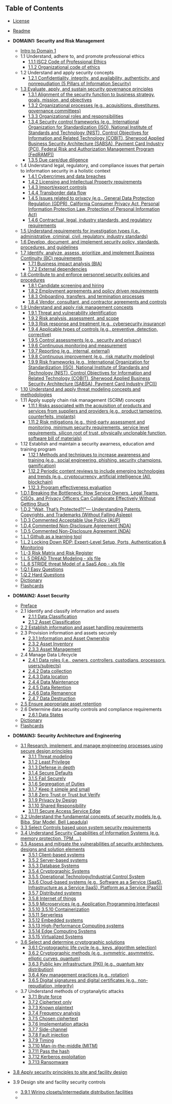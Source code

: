 ## Table of Contents

- [License](LICENSE.md)
- [Readme](README.md)

- **DOMAIN1: Security and Risk Management**
  - [Intro to Domain 1](https://github.com/lorenzoleonelli/CISSP-Zero-to-Hero/blob/main/DOMAIN1%3A%20Security%20and%20Risk%20Management/1.0%20Preface.md#preface)
  - 1.1 Understand, adhere to, and promote professional ethics
     - [1.1.1 ISC2 Code of Professional Ethics](https://github.com/lorenzoleonelli/CISSP-Zero-to-Hero/blob/main/DOMAIN1%3A%20Security%20and%20Risk%20Management/1.01%20Understand%2C%20adhere%20to%2C%20and%20promote%20professional%20ethics.md#111-isc2-code-of-professional-ethics)
     - [1.1.2 Organizational code of ethics](https://github.com/lorenzoleonelli/CISSP-Zero-to-Hero/blob/main/DOMAIN1%3A%20Security%20and%20Risk%20Management/1.01%20Understand%2C%20adhere%20to%2C%20and%20promote%20professional%20ethics.md#112-organizational-code-of-ethics)
  - 1.2 Understand and apply security concepts
     - [1.2.1 Confidentiality, integrity, and availability, authenticity, and nonrepudiation (5 Pillars of Information Security)](https://github.com/lorenzoleonelli/CISSP-Zero-to-Hero/blob/main/DOMAIN1%3A%20Security%20and%20Risk%20Management/1.02%20Understand%20and%20apply%20security%20concepts.md#121-confidentiality-integrity-and-availability-authenticity-and-nonrepudiation-5-pillars-of-information-security)
  - [1.3 Evaluate, apply, and sustain security governance principles](https://github.com/lorenzoleonelli/CISSP-Zero-to-Hero/blob/main/DOMAIN1%3A%20Security%20and%20Risk%20Management/1.03%20Evaluate%2C%20apply%2C%20and%20sustain%20security%20governance%20principles.md#13-evaluate-apply-and-sustain-security-governance-principles)
     - [1.3.1 Alignment of the security function to business strategy, goals, mission, and objectives](https://github.com/lorenzoleonelli/CISSP-Zero-to-Hero/blob/main/DOMAIN1%3A%20Security%20and%20Risk%20Management/1.03%20Evaluate%2C%20apply%2C%20and%20sustain%20security%20governance%20principles.md#131-alignment-of-the-security-function-to-business-strategy-goals-mission-and-objectives)
     - [1.3.2 Organizational processes (e.g., acquisitions, divestitures, governance committees)](https://github.com/lorenzoleonelli/CISSP-Zero-to-Hero/blob/main/DOMAIN1%3A%20Security%20and%20Risk%20Management/1.03%20Evaluate%2C%20apply%2C%20and%20sustain%20security%20governance%20principles.md#132-organizational-processes-eg-acquisitions-divestitures-governance-committees)
     - [1.3.3 Organizational roles and responsibilities](https://github.com/lorenzoleonelli/CISSP-Zero-to-Hero/blob/main/DOMAIN1%3A%20Security%20and%20Risk%20Management/1.03%20Evaluate%2C%20apply%2C%20and%20sustain%20security%20governance%20principles.md#133-organizational-roles-and-responsibilities)
     - [1.3.4 Security control frameworks (e.g., International Organization for Standardization (ISO), National Institute of Standards and Technology (NIST), Control Objectives for Information and Related Technology (COBIT), Sherwood Applied Business Security Architecture (SABSA), Payment Card Industry (PCI), Federal Risk and Authorization Management Program (FedRAMP))](https://github.com/lorenzoleonelli/CISSP-Zero-to-Hero/blob/main/DOMAIN1%3A%20Security%20and%20Risk%20Management/1.03%20Evaluate%2C%20apply%2C%20and%20sustain%20security%20governance%20principles.md#134-security-control-frameworks-eg-international-organization-for-standardization-iso-national-institute-of-standards-and-technology-nist-control-objectives-for-information-and-related-technology-cobit-sherwood-applied-business-security-architecture-sabsa-payment-card-industry-pci-federal-risk-and-authorization-management-program-fedramp)
     - [1.3.5 Due care/due diligence](https://github.com/lorenzoleonelli/CISSP-Zero-to-Hero/blob/main/DOMAIN1%3A%20Security%20and%20Risk%20Management/1.03%20Evaluate%2C%20apply%2C%20and%20sustain%20security%20governance%20principles.md#135-due-caredue-diligence)
  - 1.4 Understand legal, regulatory, and compliance issues that pertain to information security in a holistic context
     - [1.4.1 Cybercrimes and data breaches](https://github.com/lorenzoleonelli/CISSP-Zero-to-Hero/blob/main/DOMAIN1%3A%20Security%20and%20Risk%20Management/1.04%20Understand%20legal%2C%20regulatory%2C%20and%20compliance%20issues%20that%20pertain%20to%20information%20security%20in%20a%20holistic%20context.md#141-cybercrimes-and-data-breaches)
     - [1.4.2 Licensing and Intellectual Property requirements](https://github.com/lorenzoleonelli/CISSP-Zero-to-Hero/blob/main/DOMAIN1%3A%20Security%20and%20Risk%20Management/1.04%20Understand%20legal%2C%20regulatory%2C%20and%20compliance%20issues%20that%20pertain%20to%20information%20security%20in%20a%20holistic%20context.md#142-licensing-and-intellectual-property-requirements)
     - [1.4.3 Import/export controls](https://github.com/lorenzoleonelli/CISSP-Zero-to-Hero/blob/main/DOMAIN1%3A%20Security%20and%20Risk%20Management/1.04%20Understand%20legal%2C%20regulatory%2C%20and%20compliance%20issues%20that%20pertain%20to%20information%20security%20in%20a%20holistic%20context.md#143-importexport-controls)
     - [1.4.4 Transborder data flow](https://github.com/lorenzoleonelli/CISSP-Zero-to-Hero/blob/main/DOMAIN1%3A%20Security%20and%20Risk%20Management/1.04%20Understand%20legal%2C%20regulatory%2C%20and%20compliance%20issues%20that%20pertain%20to%20information%20security%20in%20a%20holistic%20context.md#144-transborder-data-flow)
     - [1.4.5 Issues related to privacy (e.g., General Data Protection Regulation (GDPR), California Consumer Privacy Act, Personal Information Protection Law, Protection of Personal Information Act)](https://github.com/lorenzoleonelli/CISSP-Zero-to-Hero/blob/main/DOMAIN1%3A%20Security%20and%20Risk%20Management/1.04%20Understand%20legal%2C%20regulatory%2C%20and%20compliance%20issues%20that%20pertain%20to%20information%20security%20in%20a%20holistic%20context.md#145-issues-related-to-privacy-eg-general-data-protection-regulation-gdpr-california-consumer-privacy-act-personal-information-protection-law-protection-of-personal-information-act)
     - [1.4.6 Contractual, legal, industry standards, and regulatory requirements](https://github.com/lorenzoleonelli/CISSP-Zero-to-Hero/blob/main/DOMAIN1%3A%20Security%20and%20Risk%20Management/1.04%20Understand%20legal%2C%20regulatory%2C%20and%20compliance%20issues%20that%20pertain%20to%20information%20security%20in%20a%20holistic%20context.md#146-contractual-legal-industry-standards-and-regulatory-requirements)
  - [1.5 Understand requirements for investigation types (i.e., administrative, criminal, civil, regulatory, industry standards)](https://github.com/lorenzoleonelli/CISSP-Zero-to-Hero/blob/main/DOMAIN1%3A%20Security%20and%20Risk%20Management/1.05%20Understand%20requirements%20for%20investigation%20types%20(i.e.%2C%20administrative%2C%20criminal%2C%20civil%2C%20regulatory%2C%20industry%20standards).md#15-understand-requirements-for-investigation-types-ie-administrative-criminal-civil-regulatory-industry-standards)
  - [1.6 Develop, document, and implement security policy, standards, procedures, and guidelines](https://github.com/lorenzoleonelli/CISSP-Zero-to-Hero/blob/main/DOMAIN1%3A%20Security%20and%20Risk%20Management/1.06%20Develop%2C%20document%2C%20and%20implement%20security%20policy%2C%20standards%2C%20procedures%2C%20and%20guidelines.md#16-develop-document-and-implement-security-policy-standards-procedures-and-guidelines)
  - [1.7 Identify, analyze, assess, prioritize, and implement Business Continuity (BC) requirements](https://github.com/lorenzoleonelli/CISSP-Zero-to-Hero/blob/main/DOMAIN1%3A%20Security%20and%20Risk%20Management/1.07%20Identify%2C%20analyze%2C%20assess%2C%20prioritize%2C%20and%20implement%20Business%20Continuity%20(BC)%20requirements.md#17-identify-analyze-assess-prioritize-and-implement-business-continuity-bc-requirements)
    - [1.7.1 Business impact analysis (BIA)](https://github.com/lorenzoleonelli/CISSP-Zero-to-Hero/blob/main/DOMAIN1%3A%20Security%20and%20Risk%20Management/1.07%20Identify%2C%20analyze%2C%20assess%2C%20prioritize%2C%20and%20implement%20Business%20Continuity%20(BC)%20requirements.md#171-business-impact-analysis-bia)
    - [1.7.2 External dependencies](https://github.com/lorenzoleonelli/CISSP-Zero-to-Hero/blob/main/DOMAIN1%3A%20Security%20and%20Risk%20Management/1.07%20Identify%2C%20analyze%2C%20assess%2C%20prioritize%2C%20and%20implement%20Business%20Continuity%20(BC)%20requirements.md#172-external-dependencies)
  - [1.8 Contribute to and enforce personnel security policies and procedures](https://github.com/lorenzoleonelli/CISSP-Zero-to-Hero/blob/main/DOMAIN1%3A%20Security%20and%20Risk%20Management/1.08%20Contribute%20to%20and%20enforce%20personnel%20security%20policies%20and%20procedures.md#18-contribute-to-and-enforce-personnel-security-policies-and-procedures)
    - [1.8.1 Candidate screening and hiring](https://github.com/lorenzoleonelli/CISSP-Zero-to-Hero/blob/main/DOMAIN1%3A%20Security%20and%20Risk%20Management/1.08%20Contribute%20to%20and%20enforce%20personnel%20security%20policies%20and%20procedures.md#181-candidate-screening-and-hiring)
    - [1.8.2 Employment agreements and policy driven requirements](https://github.com/lorenzoleonelli/CISSP-Zero-to-Hero/blob/main/DOMAIN1%3A%20Security%20and%20Risk%20Management/1.08%20Contribute%20to%20and%20enforce%20personnel%20security%20policies%20and%20procedures.md#182-employment-agreements-and-policy-driven-requirements)
    - [1.8.3 Onboarding, transfers, and termination processes](https://github.com/lorenzoleonelli/CISSP-Zero-to-Hero/blob/main/DOMAIN1%3A%20Security%20and%20Risk%20Management/1.08%20Contribute%20to%20and%20enforce%20personnel%20security%20policies%20and%20procedures.md#183-onboarding-transfers-and-termination-processes)
    - [1.8.4 Vendor, consultant, and contractor agreements and controls](https://github.com/lorenzoleonelli/CISSP-Zero-to-Hero/blob/main/DOMAIN1%3A%20Security%20and%20Risk%20Management/1.08%20Contribute%20to%20and%20enforce%20personnel%20security%20policies%20and%20procedures.md#184-vendor-consultant-and-contractor-agreements-and-controls)
  - [1.9 Understand and apply risk management concepts](https://github.com/lorenzoleonelli/CISSP-Zero-to-Hero/blob/main/DOMAIN1%3A%20Security%20and%20Risk%20Management/1.09%20Understand%20and%20apply%20risk%20management%20concepts.md#19-understand-and-apply-risk-management-concepts)
    - [1.9.1 Threat and vulnerability identification](https://github.com/lorenzoleonelli/CISSP-Zero-to-Hero/blob/main/DOMAIN1%3A%20Security%20and%20Risk%20Management/1.09%20Understand%20and%20apply%20risk%20management%20concepts.md#191-threat-and-vulnerability-identification)
    - [1.9.2 Risk analysis, assessment, and scope](https://github.com/lorenzoleonelli/CISSP-Zero-to-Hero/blob/main/DOMAIN1%3A%20Security%20and%20Risk%20Management/1.09%20Understand%20and%20apply%20risk%20management%20concepts.md#192-risk-analysis-assessment-and-scope)
    - [1.9.3 Risk response and treatment (e.g., cybersecurity insurance)](https://github.com/lorenzoleonelli/CISSP-Zero-to-Hero/blob/main/DOMAIN1%3A%20Security%20and%20Risk%20Management/1.09%20Understand%20and%20apply%20risk%20management%20concepts.md#193-risk-response-and-treatment-eg-cybersecurity-insurance)
    - [1.9.4 Applicable types of controls (e.g., preventive, detection, corrective)](https://github.com/lorenzoleonelli/CISSP-Zero-to-Hero/blob/main/DOMAIN1%3A%20Security%20and%20Risk%20Management/1.09%20Understand%20and%20apply%20risk%20management%20concepts.md#194-applicable-types-of-controls-eg-preventive-detection-corrective)
    - [1.9.5 Control assessments (e.g., security and privacy)](https://github.com/lorenzoleonelli/CISSP-Zero-to-Hero/blob/main/DOMAIN1%3A%20Security%20and%20Risk%20Management/1.09%20Understand%20and%20apply%20risk%20management%20concepts.md#195-control-assessments-eg-security-and-privacy)
    - [1.9.6 Continuous monitoring and measurement](https://github.com/lorenzoleonelli/CISSP-Zero-to-Hero/blob/main/DOMAIN1%3A%20Security%20and%20Risk%20Management/1.09%20Understand%20and%20apply%20risk%20management%20concepts.md#196-continuous-monitoring-and-measurement)
    - [1.9.7 Reporting (e.g., internal, external)](https://github.com/lorenzoleonelli/CISSP-Zero-to-Hero/blob/main/DOMAIN1%3A%20Security%20and%20Risk%20Management/1.09%20Understand%20and%20apply%20risk%20management%20concepts.md#197-reporting-eg-internal-external)
    - [1.9.8 Continuous improvement (e.g., risk maturity modeling)](https://github.com/lorenzoleonelli/CISSP-Zero-to-Hero/blob/main/DOMAIN1%3A%20Security%20and%20Risk%20Management/1.09%20Understand%20and%20apply%20risk%20management%20concepts.md#198-continuous-improvement-eg-risk-maturity-modeling)
    - [1.9.9 Risk frameworks (e.g., International Organization for Standardization (ISO), National Institute of Standards and Technology (NIST), Control Objectives for Information and Related Technology (COBIT), Sherwood Applied Business Security Architecture (SABSA), Payment Card Industry (PCI))](https://github.com/lorenzoleonelli/CISSP-Zero-to-Hero/blob/main/DOMAIN1%3A%20Security%20and%20Risk%20Management/1.09%20Understand%20and%20apply%20risk%20management%20concepts.md#199-risk-frameworks-eg-international-organization-for-standardization-iso-national-institute-of-standards-and-technology-nist-control-objectives-for-information-and-related-technology-cobit-sherwood-applied-business-security-architecture-sabsa-payment-card-industry-pci)
  - [1.10 Understand and apply threat modeling concepts and methodologies](https://github.com/lorenzoleonelli/CISSP-Zero-to-Hero/blob/main/DOMAIN1%3A%20Security%20and%20Risk%20Management/1.10%20Understand%20and%20apply%20threat%20modeling%20concepts%20and%20methodologies.md#110-understand-and-apply-threat-modeling-concepts-and-methodologies)
  - 1.11 Apply supply chain risk management (SCRM) concepts
    - [1.11.1 Risks associated with the acquisition of products and services from suppliers and providers (e.g., product tampering, counterfeits, implants)](https://github.com/lorenzoleonelli/CISSP-Zero-to-Hero/blob/main/DOMAIN1%3A%20Security%20and%20Risk%20Management/1.11%20Apply%20supply%20chain%20risk%20management%20(SCRM)%20concepts.md#1111-risks-associated-with-the-acquisition-of-products-and-services-from-suppliers-and-providers-eg-product-tampering-counterfeits-implants)
    - [1.11.2 Risk mitigations (e.g., third-party assessment and monitoring, minimum security requirements, service level requirements, silicon root of trust, physically unclonable function, software bill of materials)](https://github.com/lorenzoleonelli/CISSP-Zero-to-Hero/blob/main/DOMAIN1%3A%20Security%20and%20Risk%20Management/1.11%20Apply%20supply%20chain%20risk%20management%20(SCRM)%20concepts.md#1112-risk-mitigations-eg-third-party-assessment-and-monitoring-minimum-security-requirements-service-level-requirements-silicon-root-of-trust-physically-unclonable-function-software-bill-of-materials)
  - 1.12 Establish and maintain a security awarness, education amd training program
    - [1.12.1 Methods and techniques to increase awareness and training (e.g., social engineering, phishing, security champions, gamification)](https://github.com/lorenzoleonelli/CISSP-Zero-to-Hero/blob/main/DOMAIN1%3A%20Security%20and%20Risk%20Management/1.12%20Establish%20and%20maintain%20a%20security%20awareness%2C%20education%2C%20and%20training%20program.md#1121-methods-and-techniques-to-increase-awareness-and-training-eg-social-engineering-phishing-security-champions-gamification)
    - [1.12.2 Periodic content reviews to include emerging technologies and trends (e.g., cryptocurrency, artificial intelligence (AI), blockchain)](https://github.com/lorenzoleonelli/CISSP-Zero-to-Hero/blob/main/DOMAIN1%3A%20Security%20and%20Risk%20Management/1.12%20Establish%20and%20maintain%20a%20security%20awareness%2C%20education%2C%20and%20training%20program.md#1122-periodic-content-reviews-to-include-emerging-technologies-and-trends-eg-cryptocurrency-artificial-intelligence-ai-blockchain)
    - [1.12.3 Program effectiveness evaluation](https://github.com/lorenzoleonelli/CISSP-Zero-to-Hero/blob/main/DOMAIN1%3A%20Security%20and%20Risk%20Management/1.12%20Establish%20and%20maintain%20a%20security%20awareness%2C%20education%2C%20and%20training%20program.md#1123-program-effectiveness-evaluation)
  - [1.D.1 Breaking the Bottleneck: How Service Owners, Legal Teams, CISOs, and Privacy Officers Can Collaborate Effectively Without Getting Stuck](https://github.com/lorenzoleonelli/CISSP-Zero-to-Hero/blob/main/DOMAIN1%3A%20Security%20and%20Risk%20Management/1.D.1%20Breaking%20the%20Bottleneck%3A%20How%20Service%20Owners%2C%20Legal%20Teams%2C%20CISOs%2C%20and%20Privacy%20Officers%20Can%20Collaborate%20Effectively%20Without%20Getting%20Stuck.md#1d1-breaking-the-bottleneck-how-service-owners-legal-teams-cisos-and-privacy-officers-can-collaborate-effectively-without-getting-stuck)
  - [1.D.2 "Wait, That’s Protected?!"— Understanding Patents, Copyrights, and Trademarks (Without Falling Asleep)](https://github.com/lorenzoleonelli/CISSP-Zero-to-Hero/blob/main/DOMAIN1%3A%20Security%20and%20Risk%20Management/1.D.2%20Wait%2C%20That%E2%80%99s%20Protected%3F!%22%E2%80%94%20Understanding%20Patents%2C%20Copyrights%2C%20and%20Trademarks%20(Without%20Falling%20Asleep).md#1d2-wait-thats-protected-understanding-patents-copyrights-and-trademarks-without-falling-asleep)
  - [1.D.3 Commented Acceptable Use Policy (AUP)](https://github.com/lorenzoleonelli/CISSP-Zero-to-Hero/blob/main/DOMAIN1%3A%20Security%20and%20Risk%20Management/1.D.3%20Acceptable%20Use%20Policy%20(AUP).md#commented-acceptable-use-policy-aup)
  - [1.D.4 Commented Non-Disclosure Agreement (NDA)](https://github.com/lorenzoleonelli/CISSP-Zero-to-Hero/blob/main/DOMAIN1%3A%20Security%20and%20Risk%20Management/1.D.4%20Non-Disclosure%20Agreement%20(NDA).md#commented-non-disclosure-agreement-nda)
  - [1.D.5 Commented Non-Disclosure Agreement (NDA)](https://github.com/lorenzoleonelli/CISSP-Zero-to-Hero/blob/main/DOMAIN1%3A%20Security%20and%20Risk%20Management/1.D.4%20Non-Disclosure%20Agreement%20(NDA).md#commented-non-disclosure-agreement-nda)
  - [1.L.1 Github as a learning tool](https://github.com/lorenzoleonelli/CISSP-Zero-to-Hero/blob/main/DOMAIN1%3A%20Security%20and%20Risk%20Management/1.L.1%20Github%20as%20a%20learning%20tool.md#github-as-a-learning-tool)
  - [1.L.2 Locking Down RDP: Expert-Level Setup, Ports, Authentication & Monitoring](https://github.com/lorenzoleonelli/CISSP-Zero-to-Hero/blob/main/DOMAIN1%3A%20Security%20and%20Risk%20Management/1.L.2%20Locking%20Down%20RDP%3A%20Expert-Level%20Setup%2C%20Ports%2C%20Authentication%20%26%20Monitoring.md#locking-down-rdp-expert-level-setup-ports-authentication--monitoring)
  - [1.L-3 Risk Matrix and Risk Register](https://github.com/lorenzoleonelli/CISSP-Zero-to-Hero/blob/main/DOMAIN1%3A%20Security%20and%20Risk%20Management/1.L.3%20Risk%20Matrix%20and%20Risk%20Register.md#risk-matrix-and-risk-register)
  - [1.L.5 DREAD Threat Modeling - xls file](https://github.com/lorenzoleonelli/CISSP-Zero-to-Hero/raw/refs/heads/main/DOMAIN1:%20Security%20and%20Risk%20Management/1.L.5%20DREAD%20Threat%20Modeling.xlsx)
  - [1.L.6 STRIDE threat Model of a SaaS App - xls file](https://github.com/lorenzoleonelli/CISSP-Zero-to-Hero/raw/refs/heads/main/DOMAIN1:%20Security%20and%20Risk%20Management/1.L.5%20DREAD%20Threat%20Modeling.xlsx)
  - [1.Q.1 Easy Questions](https://github.com/lorenzoleonelli/CISSP-Zero-to-Hero/blob/main/DOMAIN1%3A%20Security%20and%20Risk%20Management/1.Q.1%20Easy%20Questions.md#easy-questions)
  - [1.Q.2 Hard Questions](https://github.com/lorenzoleonelli/CISSP-Zero-to-Hero/blob/main/DOMAIN1%3A%20Security%20and%20Risk%20Management/1.Q.2%20Hard%20Questions.md#hard-questions)
  - [Dictionary](https://github.com/lorenzoleonelli/CISSP-Zero-to-Hero/blob/main/DOMAIN1%3A%20Security%20and%20Risk%20Management/DICTIONARY.md#dictionary)
  - [Flashcards](https://github.com/lorenzoleonelli/CISSP-Zero-to-Hero/blob/main/DOMAIN1%3A%20Security%20and%20Risk%20Management/FLASHCARDS.md#flashcards)
    
- **DOMAIN2: Asset Security**
  - [Preface](https://github.com/lorenzoleonelli/CISSP-Zero-to-Hero/blob/main/DOMAIN2%3A%20Asset%20Security/2.0%20Preface.md#preface)
  - 2.1 Identify and classify information and assets
     - [2.1.1 Data Classification](https://github.com/lorenzoleonelli/CISSP-Zero-to-Hero/blob/main/DOMAIN2%3A%20Asset%20Security/2.01%20Identify%20and%20classify%20information%20and%20assets.md#211-data-classification)
     - [2.1.2 Asset Classification](https://github.com/lorenzoleonelli/CISSP-Zero-to-Hero/blob/main/DOMAIN2%3A%20Asset%20Security/2.01%20Identify%20and%20classify%20information%20and%20assets.md#212-asset-classification)
  - [2.2 Establish information and asset handling requirements](https://github.com/lorenzoleonelli/CISSP-Zero-to-Hero/blob/main/DOMAIN2%3A%20Asset%20Security/2.02%20Establish%20information%20and%20asset%20handling%20requirements.md#22-establish-information-and-asset-handling-requirements)
  - 2.3 Provision information and assets securely
     - [2.3.1 Information and Asset Ownership](https://github.com/lorenzoleonelli/CISSP-Zero-to-Hero/blob/main/DOMAIN2%3A%20Asset%20Security/2.03%20Provision%20information%20and%20assets%20securely.md#231-information-and-asset-ownership)
     - [2.3.2 Asset Inventory](https://github.com/lorenzoleonelli/CISSP-Zero-to-Hero/blob/main/DOMAIN2%3A%20Asset%20Security/2.03%20Provision%20information%20and%20assets%20securely.md#232-asset-inventory)
     - [2.3.3 Asset Management](https://github.com/lorenzoleonelli/CISSP-Zero-to-Hero/blob/main/DOMAIN2%3A%20Asset%20Security/2.03%20Provision%20information%20and%20assets%20securely.md#233-asset-management)
  - 2.4 Manage Data Lifecycle
      -  [2.4.1 Data roles (i.e., owners, controllers, custodians, processors, users/subjects)](https://github.com/lorenzoleonelli/CISSP-Zero-to-Hero/blob/main/DOMAIN2%3A%20Asset%20Security/2.04%20Manage%20Data%20Lifecycle.md#241-data-roles-ie-owners-controllers-custodians-processors-userssubjects)
      -  [2.4.2 Data collection](https://github.com/lorenzoleonelli/CISSP-Zero-to-Hero/blob/main/DOMAIN2%3A%20Asset%20Security/2.04%20Manage%20Data%20Lifecycle.md#242-data-collection)
      -  [2.4.3 Data location](https://github.com/lorenzoleonelli/CISSP-Zero-to-Hero/blob/main/DOMAIN2%3A%20Asset%20Security/2.04%20Manage%20Data%20Lifecycle.md#243-data-location)
      -  [2.4.4 Data Maintenance](https://github.com/lorenzoleonelli/CISSP-Zero-to-Hero/blob/main/DOMAIN2%3A%20Asset%20Security/2.04%20Manage%20Data%20Lifecycle.md#244-data-maintenance)
      -  [2.4.5 Data Retention](https://github.com/lorenzoleonelli/CISSP-Zero-to-Hero/blob/main/DOMAIN2%3A%20Asset%20Security/2.04%20Manage%20Data%20Lifecycle.md#245-data-retention)
      -  [2.4.6 Data Remanence](https://github.com/lorenzoleonelli/CISSP-Zero-to-Hero/blob/main/DOMAIN2%3A%20Asset%20Security/2.04%20Manage%20Data%20Lifecycle.md#246-data-remanence)
      -  [2.4.7 Data Destruction](https://github.com/lorenzoleonelli/CISSP-Zero-to-Hero/blob/main/DOMAIN2%3A%20Asset%20Security/2.04%20Manage%20Data%20Lifecycle.md#247-data-destruction)
  - [2.5 Ensure appropriate asset retention](https://github.com/lorenzoleonelli/CISSP-Zero-to-Hero/blob/main/DOMAIN2%3A%20Asset%20Security/2.05%20Ensure%20appropriate%20asset%20retention.md#25-ensure-appropriate-asset-retention)
  - 2.6 Determine data security controls and compliance requirements
      - [2.6.1 Data States](https://github.com/lorenzoleonelli/CISSP-Zero-to-Hero/blob/main/DOMAIN2%3A%20Asset%20Security/2.06%20Determine%20data%20security%20controls%20and%20compliance%20requirements.md#261-data-states)
  - [Dictionary](https://github.com/lorenzoleonelli/CISSP-Zero-to-Hero/blob/main/DOMAIN2%3A%20Asset%20Security/DICTIONARY.md#dictionary)
  - [Flashcards](https://github.com/lorenzoleonelli/CISSP-Zero-to-Hero/blob/main/DOMAIN2%3A%20Asset%20Security/FLASHCARDS.md#flashcards)

- **DOMAIN3: Security Architecture and Engineering**
  - [3.1 Research, implement, and manage engineering processes using secure design principles](https://github.com/lorenzoleonelli/CISSP-Zero-to-Hero/blob/main/DOMAIN3%3A%20Security%20Architecture%20and%20Engineering/3.01%20Research%2C%20implement%2C%20and%20manage%20engineering%20processes%20using%20secure%20design%20principles.md#31-research-implement-and-manage-engineering-processes-using-secure-design-principles)
     - [3.1.1 Threat modeling](https://github.com/lorenzoleonelli/CISSP-Zero-to-Hero/blob/main/DOMAIN3%3A%20Security%20Architecture%20and%20Engineering/3.01%20Research%2C%20implement%2C%20and%20manage%20engineering%20processes%20using%20secure%20design%20principles.md#311-threat-modeling)
     - [3.1.2 Least Privilege](https://github.com/lorenzoleonelli/CISSP-Zero-to-Hero/blob/main/DOMAIN3%3A%20Security%20Architecture%20and%20Engineering/3.01%20Research%2C%20implement%2C%20and%20manage%20engineering%20processes%20using%20secure%20design%20principles.md#312-least-privilege)
     - [3.1.3 Defense in depth](https://github.com/lorenzoleonelli/CISSP-Zero-to-Hero/blob/main/DOMAIN3%3A%20Security%20Architecture%20and%20Engineering/3.01%20Research%2C%20implement%2C%20and%20manage%20engineering%20processes%20using%20secure%20design%20principles.md#313-defense-in-depth)
     - [3.1.4 Secure Defaults](https://github.com/lorenzoleonelli/CISSP-Zero-to-Hero/blob/main/DOMAIN3%3A%20Security%20Architecture%20and%20Engineering/3.01%20Research%2C%20implement%2C%20and%20manage%20engineering%20processes%20using%20secure%20design%20principles.md#314-secure-defaults)
     - [3.1.5 Fail Securely](https://github.com/lorenzoleonelli/CISSP-Zero-to-Hero/blob/main/DOMAIN3%3A%20Security%20Architecture%20and%20Engineering/3.01%20Research%2C%20implement%2C%20and%20manage%20engineering%20processes%20using%20secure%20design%20principles.md#315-fail-securely)
     - [3.1.6 Segregation of Duties](https://github.com/lorenzoleonelli/CISSP-Zero-to-Hero/blob/main/DOMAIN3%3A%20Security%20Architecture%20and%20Engineering/3.01%20Research%2C%20implement%2C%20and%20manage%20engineering%20processes%20using%20secure%20design%20principles.md#316-segregation-of-duties)
     - [3.1.7 Keep it simple and small](https://github.com/lorenzoleonelli/CISSP-Zero-to-Hero/blob/main/DOMAIN3%3A%20Security%20Architecture%20and%20Engineering/3.01%20Research%2C%20implement%2C%20and%20manage%20engineering%20processes%20using%20secure%20design%20principles.md#317-keep-it-simple-and-small)
     - [3.1.8 Zero Trust or Trust but Verify](https://github.com/lorenzoleonelli/CISSP-Zero-to-Hero/blob/main/DOMAIN3%3A%20Security%20Architecture%20and%20Engineering/3.01%20Research%2C%20implement%2C%20and%20manage%20engineering%20processes%20using%20secure%20design%20principles.md#318-zero-trust-or-trust-but-verify)
     - [3.1.9 Privacy by Design](https://github.com/lorenzoleonelli/CISSP-Zero-to-Hero/blob/main/DOMAIN3%3A%20Security%20Architecture%20and%20Engineering/3.01%20Research%2C%20implement%2C%20and%20manage%20engineering%20processes%20using%20secure%20design%20principles.md#319-privacy-by-design)
     - [3.1.10 Shared Responsibility](https://github.com/lorenzoleonelli/CISSP-Zero-to-Hero/blob/main/DOMAIN3%3A%20Security%20Architecture%20and%20Engineering/3.01%20Research%2C%20implement%2C%20and%20manage%20engineering%20processes%20using%20secure%20design%20principles.md#3110-shared-responsibility)
     - [3.1.11 Secure Access Service Edge](https://github.com/lorenzoleonelli/CISSP-Zero-to-Hero/blob/main/DOMAIN3%3A%20Security%20Architecture%20and%20Engineering/3.01%20Research%2C%20implement%2C%20and%20manage%20engineering%20processes%20using%20secure%20design%20principles.md#3111-secure-access-service-edge)
  - [3.2 Understand the fundamental concepts of security models (e.g. Biba, Star Model, Bell Lapadula)](https://github.com/lorenzoleonelli/CISSP-Zero-to-Hero/blob/main/DOMAIN3%3A%20Security%20Architecture%20and%20Engineering/3.02%20Understand%20the%20fundamental%20concepts%20of%20security%20models%20(e.g.%20Biba%2C%20Star%20Model%2C%20Bell%20Lapadula).md#32-understand-the-fundamental-concepts-of-security-models-eg-biba-star-model-bell-lapadula)
  - [3.3 Select Controls based upon system security requirements](https://github.com/lorenzoleonelli/CISSP-Zero-to-Hero/blob/main/DOMAIN3%3A%20Security%20Architecture%20and%20Engineering/3.03%20Select%20Controls%20based%20upon%20system%20security%20requirements.md#33-select-controls-based-upon-system-security-requirements)
  - [3.4 Understand Security Capabilities of Information Systems (e.g. memory protection, TPM, …)](https://github.com/lorenzoleonelli/CISSP-Zero-to-Hero/blob/main/DOMAIN3%3A%20Security%20Architecture%20and%20Engineering/3.04%20Understand%20Security%20Capabilities%20of%20Information%20Systems%20(e.g.%20memory%20protection%2C%20TPM%2C%20%E2%80%A6).md#34-understand-security-capabilities-of-information-systems-eg-memory-protection-tpm-)
  - [3.5 Assess and mitigate the vulnerabilities of security architectures, designs and solution elements](https://github.com/lorenzoleonelli/CISSP-Zero-to-Hero/blob/main/DOMAIN3%3A%20Security%20Architecture%20and%20Engineering/3.05%20Assess%20and%20mitigate%20the%20vulnerabilities%20of%20security%20architectures%2C%20designs%20and%20solution%20elements.md#35-assess-and-mitigate-the-vulnerabilities-of-security-architectures-designs-and-solution-elements)
     - [3.5.1 Client-based systems](https://github.com/lorenzoleonelli/CISSP-Zero-to-Hero/blob/main/DOMAIN3%3A%20Security%20Architecture%20and%20Engineering/3.05%20Assess%20and%20mitigate%20the%20vulnerabilities%20of%20security%20architectures%2C%20designs%20and%20solution%20elements.md#351-client-based-systems)
     - [3.5.2 Server-based systems](https://github.com/lorenzoleonelli/CISSP-Zero-to-Hero/blob/main/DOMAIN3%3A%20Security%20Architecture%20and%20Engineering/3.05%20Assess%20and%20mitigate%20the%20vulnerabilities%20of%20security%20architectures%2C%20designs%20and%20solution%20elements.md#352-server-based-systems)
     - [3.5.3 Database Systems](https://github.com/lorenzoleonelli/CISSP-Zero-to-Hero/blob/main/DOMAIN3%3A%20Security%20Architecture%20and%20Engineering/3.05%20Assess%20and%20mitigate%20the%20vulnerabilities%20of%20security%20architectures%2C%20designs%20and%20solution%20elements.md#353-database-systems)
     - [3.5.4 Cryptographic Systems](https://github.com/lorenzoleonelli/CISSP-Zero-to-Hero/blob/main/DOMAIN3%3A%20Security%20Architecture%20and%20Engineering/3.05%20Assess%20and%20mitigate%20the%20vulnerabilities%20of%20security%20architectures%2C%20designs%20and%20solution%20elements.md#354-cryptographic-systems)
     - [3.5.5 Operational Technology/Industrial Control System](https://github.com/lorenzoleonelli/CISSP-Zero-to-Hero/blob/main/DOMAIN3%3A%20Security%20Architecture%20and%20Engineering/3.05%20Assess%20and%20mitigate%20the%20vulnerabilities%20of%20security%20architectures%2C%20designs%20and%20solution%20elements.md#355-operational-technologyindustrial-control-system)
     - [3.5.6 Cloud-based systems (e.g., Software as a Service (SaaS), Infrastructure as a Service (IaaS), Platform as a Service (PaaS))](https://github.com/lorenzoleonelli/CISSP-Zero-to-Hero/blob/main/DOMAIN3%3A%20Security%20Architecture%20and%20Engineering/3.05%20Assess%20and%20mitigate%20the%20vulnerabilities%20of%20security%20architectures%2C%20designs%20and%20solution%20elements.md#356-cloud-based-systems-eg-software-as-a-service-saas-infrastructure-as-a-service-iaas-platform-as-a-service-paas)
     - [3.5.7 Distributed systems](https://github.com/lorenzoleonelli/CISSP-Zero-to-Hero/blob/main/DOMAIN3%3A%20Security%20Architecture%20and%20Engineering/3.05%20Assess%20and%20mitigate%20the%20vulnerabilities%20of%20security%20architectures%2C%20designs%20and%20solution%20elements.md#357-distributed-systems)
     - [3.5.8 Internet of things](https://github.com/lorenzoleonelli/CISSP-Zero-to-Hero/blob/main/DOMAIN3%3A%20Security%20Architecture%20and%20Engineering/3.05%20Assess%20and%20mitigate%20the%20vulnerabilities%20of%20security%20architectures%2C%20designs%20and%20solution%20elements.md#358-internet-of-things)
     - [3.5.9 Microservices (e.g. Application Programming Interfaces)](https://github.com/lorenzoleonelli/CISSP-Zero-to-Hero/blob/main/DOMAIN3%3A%20Security%20Architecture%20and%20Engineering/3.05%20Assess%20and%20mitigate%20the%20vulnerabilities%20of%20security%20architectures%2C%20designs%20and%20solution%20elements.md#359-microservices-eg-application-programming-interfaces)
     - [3.5.10 3.5.10 Containerization](https://github.com/lorenzoleonelli/CISSP-Zero-to-Hero/blob/main/DOMAIN3%3A%20Security%20Architecture%20and%20Engineering/3.05%20Assess%20and%20mitigate%20the%20vulnerabilities%20of%20security%20architectures%2C%20designs%20and%20solution%20elements.md#3510-containerization)
     - [3.5.11 Serverless](https://github.com/lorenzoleonelli/CISSP-Zero-to-Hero/blob/main/DOMAIN3%3A%20Security%20Architecture%20and%20Engineering/3.05%20Assess%20and%20mitigate%20the%20vulnerabilities%20of%20security%20architectures%2C%20designs%20and%20solution%20elements.md#3511-serverless)
     - [3.5.12 Embedded systems](https://github.com/lorenzoleonelli/CISSP-Zero-to-Hero/blob/main/DOMAIN3%3A%20Security%20Architecture%20and%20Engineering/3.05%20Assess%20and%20mitigate%20the%20vulnerabilities%20of%20security%20architectures%2C%20designs%20and%20solution%20elements.md#3512-embedded-systems)
     - [3.5.13 High-Performance Computing systems](https://github.com/lorenzoleonelli/CISSP-Zero-to-Hero/blob/main/DOMAIN3%3A%20Security%20Architecture%20and%20Engineering/3.05%20Assess%20and%20mitigate%20the%20vulnerabilities%20of%20security%20architectures%2C%20designs%20and%20solution%20elements.md#3513-high-performance-computing-systems)
     - [3.5.14 Edge Computing Systems](https://github.com/lorenzoleonelli/CISSP-Zero-to-Hero/blob/main/DOMAIN3%3A%20Security%20Architecture%20and%20Engineering/3.05%20Assess%20and%20mitigate%20the%20vulnerabilities%20of%20security%20architectures%2C%20designs%20and%20solution%20elements.md#3514-edge-computing-systems)
     - [3.5.15 Virtualized Systems](https://github.com/lorenzoleonelli/CISSP-Zero-to-Hero/blob/main/DOMAIN3%3A%20Security%20Architecture%20and%20Engineering/3.05%20Assess%20and%20mitigate%20the%20vulnerabilities%20of%20security%20architectures%2C%20designs%20and%20solution%20elements.md#3515-virtualized-systems)
  - [3.6 Select and determine cryptographic solutions](https://github.com/lorenzoleonelli/CISSP-Zero-to-Hero/blob/main/DOMAIN3%3A%20Security%20Architecture%20and%20Engineering/3.06%20Select%20and%20determine%20cryptographic%20solutions.md#36-select-and-determine-cryptographic-solutions)
    - [3.6.1 Cryptographic life cycle (e.g., keys, algorithm selection)](https://github.com/lorenzoleonelli/CISSP-Zero-to-Hero/blob/main/DOMAIN3%3A%20Security%20Architecture%20and%20Engineering/3.06%20Select%20and%20determine%20cryptographic%20solutions.md#361-cryptographic-life-cycle-eg-keys-algorithm-selection)
    - [3.6.2 Cryptographic methods (e.g., symmetric, asymmetric, elliptic curves, quantum)](https://github.com/lorenzoleonelli/CISSP-Zero-to-Hero/blob/main/DOMAIN3%3A%20Security%20Architecture%20and%20Engineering/3.06%20Select%20and%20determine%20cryptographic%20solutions.md#362-cryptographic-methods-eg-symmetric-asymmetric-elliptic-curves-quantum)
    - [3.6.3 Public key infrastructure (PKI) (e.g., quantum key distribution)](https://github.com/lorenzoleonelli/CISSP-Zero-to-Hero/blob/main/DOMAIN3%3A%20Security%20Architecture%20and%20Engineering/3.06%20Select%20and%20determine%20cryptographic%20solutions.md#363-public-key-infrastructure-pki--eg-quantum-key-distribution)
    - [3.6.4 Key management practices (e.g., rotation)](https://github.com/lorenzoleonelli/CISSP-Zero-to-Hero/blob/main/DOMAIN3%3A%20Security%20Architecture%20and%20Engineering/3.06%20Select%20and%20determine%20cryptographic%20solutions.md#364-key-management-practices-eg-rotation)
    - [3.6.5 Digital signatures and digital certificates (e.g., non-repudiation, integrity)](https://github.com/lorenzoleonelli/CISSP-Zero-to-Hero/blob/main/DOMAIN3%3A%20Security%20Architecture%20and%20Engineering/3.06%20Select%20and%20determine%20cryptographic%20solutions.md#365-digital-signatures-and-digital-certificates-eg-non-repudiation-integrity)
  - 3.7 Understand methods of cryptanalytic attacks
    - [3.7.1 Brute force](https://github.com/lorenzoleonelli/CISSP-Zero-to-Hero/blob/main/DOMAIN3%3A%20Security%20Architecture%20and%20Engineering/3.07%20Understand%20methods%20of%20cryptanalytic%20attacks.md#371-brute-force)
    - [3.7.2 Ciphertext only](https://github.com/lorenzoleonelli/CISSP-Zero-to-Hero/blob/main/DOMAIN3%3A%20Security%20Architecture%20and%20Engineering/3.07%20Understand%20methods%20of%20cryptanalytic%20attacks.md#372-ciphertext-only)
    - [3.7.3 Known plaintext](https://github.com/lorenzoleonelli/CISSP-Zero-to-Hero/blob/main/DOMAIN3:%20Security%20Architecture%20and%20Engineering/3.07%20Understand%20methods%20of%20cryptanalytic%20attacks.md#373-known-plaintext)
    - [3.7.4 Frequency analysis](https://github.com/lorenzoleonelli/CISSP-Zero-to-Hero/blob/main/DOMAIN3:%20Security%20Architecture%20and%20Engineering/3.07%20Understand%20methods%20of%20cryptanalytic%20attacks.md#374-frequency-analysis)
    - [3.7.5 Chosen ciphertext](https://github.com/lorenzoleonelli/CISSP-Zero-to-Hero/blob/main/DOMAIN3:%20Security%20Architecture%20and%20Engineering/3.07%20Understand%20methods%20of%20cryptanalytic%20attacks.md#375-chosen-ciphertext)
    - [3.7.6 Implementation attacks](https://github.com/lorenzoleonelli/CISSP-Zero-to-Hero/blob/main/DOMAIN3:%20Security%20Architecture%20and%20Engineering/3.07%20Understand%20methods%20of%20cryptanalytic%20attacks.md#376-implementation-attacks)
    - [3.7.7 Side-channel](https://github.com/lorenzoleonelli/CISSP-Zero-to-Hero/blob/main/DOMAIN3:%20Security%20Architecture%20and%20Engineering/3.07%20Understand%20methods%20of%20cryptanalytic%20attacks.md#377-side-channel)
    - [3.7.8 Fault injection](https://github.com/lorenzoleonelli/CISSP-Zero-to-Hero/blob/main/DOMAIN3:%20Security%20Architecture%20and%20Engineering/3.07%20Understand%20methods%20of%20cryptanalytic%20attacks.md#378-fault-injection)
    - [3.7.9 Timing](https://github.com/lorenzoleonelli/CISSP-Zero-to-Hero/blob/main/DOMAIN3:%20Security%20Architecture%20and%20Engineering/3.07%20Understand%20methods%20of%20cryptanalytic%20attacks.md#379-timing)
    - [3.7.10 Man-in-the-middle (MITM)](https://github.com/lorenzoleonelli/CISSP-Zero-to-Hero/blob/main/DOMAIN3:%20Security%20Architecture%20and%20Engineering/3.07%20Understand%20methods%20of%20cryptanalytic%20attacks.md#3710-man-in-the-middle-mitm)
    - [3.7.11 Pass the hash](https://github.com/lorenzoleonelli/CISSP-Zero-to-Hero/blob/main/DOMAIN3:%20Security%20Architecture%20and%20Engineering/3.07%20Understand%20methods%20of%20cryptanalytic%20attacks.md#3711-pass-the-hash)
    - [3.7.12 Kerberos exploitation](https://github.com/lorenzoleonelli/CISSP-Zero-to-Hero/blob/main/DOMAIN3:%20Security%20Architecture%20and%20Engineering/3.07%20Understand%20methods%20of%20cryptanalytic%20attacks.md#3712-kerberos-exploitation)
    - [3.7.13 Ransomware](https://github.com/lorenzoleonelli/CISSP-Zero-to-Hero/blob/main/DOMAIN3:%20Security%20Architecture%20and%20Engineering/3.07%20Understand%20methods%20of%20cryptanalytic%20attacks.md#3713-ransomware)
- [3.8 Apply security principles to site and facility design](https://github.com/lorenzoleonelli/CISSP-Zero-to-Hero/blob/main/DOMAIN3%3A%20Security%20Architecture%20and%20Engineering/3.08%20Apply%20security%20principles%20to%20site%20and%20facility%20design.md#38-apply-security-principles-to-site-and-facility-design)
- 3.9 Design site and facility security controls
  - [3.9.1 Wiring closets/intermediate distribution facilities](https://github.com/lorenzoleonelli/CISSP-Zero-to-Hero/blob/main/DOMAIN3%3A%20Security%20Architecture%20and%20Engineering/3.09%20Design%20site%20and%20facility%20security%20controls.md#391-wiring-closetsintermediate-distribution-facilities)
  -     
        

